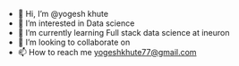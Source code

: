 - 👋 Hi, I’m @yogesh khute
- 👀 I’m interested in Data science
- 🌱 I’m currently learning Full stack data science at ineuron
- 💞️ I’m looking to collaborate on 
- 📫 How to reach me  yogeshkhute77@gmail.com

<!---
yogeshkhute123/yogeshkhute123 is a ✨ special ✨ repository because its `README.md` (this file) appears on your GitHub profile.
You can click the Preview link to take a look at your changes.
--->

